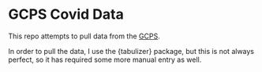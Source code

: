 # GCPS Covid Data

This repo attempts to pull data from the [GCPS](http://publish.gwinnett.k12.ga.us/gcps/home/public/schools/content/return-to-learning-hub/covid19-info-by-school). 

In order to pull the data, I use the {tabulizer} package, but this is not always perfect, so it has required some more manual entry as well. 



